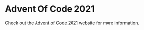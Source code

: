# Advent Of Code 2021

Check out the [Advent of Code 2021](https://adventofcode.com/2021) website for more information.
